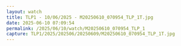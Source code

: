 ```yaml
---
layout: watch
title: TLP1 - 10/06/2025 - M20250610_070954_TLP_1T.jpg
date: 2025-06-10 07:09:54
permalink: /2025/06/10/watch/M20250610_070954_TLP_1
capture: TLP1/2025/202506/20250609/M20250610_070954_TLP_1T.jpg
---
```

